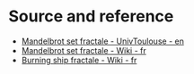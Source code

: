 # Source and reference

- [Mandelbrot set fractale - UnivToulouse - en]
- [Mandelbrot set fractale - Wiki - fr]
- [Burning ship fractale - Wiki - fr]

[Mandelbrot set fractale - UnivToulouse - en]: https://www.math.univ-toulouse.fr/~cheritat/wiki-draw/index.php/Mandelbrot_set
[Mandelbrot set fractale - Wiki - fr]: https://fr.wikipedia.org/wiki/Ensemble_de_Mandelbrot
[Burning ship fractale - Wiki - fr]: https://fr.wikipedia.org/wiki/Fractale_burning_ship2
